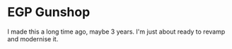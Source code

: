 # EGP Gunshop
I made this a long time ago, maybe 3 years. I'm just about ready to revamp and modernise it.